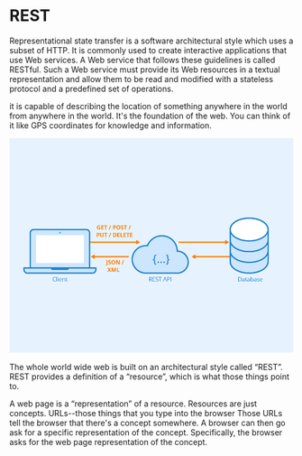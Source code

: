# REST

Representational state transfer
is a software architectural style which uses a subset of HTTP. It is commonly used to create interactive applications that use Web services. A Web service that follows these guidelines is called RESTful. Such a Web service must provide its Web resources in a textual representation and allow them to be read and modified with a stateless protocol and a predefined set of operations.

it is capable of describing the location of something anywhere in the world from anywhere in the world. It's the foundation of the web. You can think of it like GPS coordinates for knowledge and information.

![RESTAPI](img-class-07/rest.png)

The whole world wide web is built on an architectural style called “REST”. REST provides a definition of a “resource”, which is what those things point to.

A web page is a “representation” of a resource. Resources are just concepts. URLs--those things that you type into the browser
Those URLs tell the browser that there's a concept somewhere. A browser can then go ask for a specific representation of the concept. Specifically, the browser asks for the web page representation of the concept.